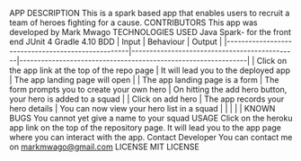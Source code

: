 APP DESCRIPTION
This is a spark based app that enables users to recruit a team of heroes fighting for a cause.
CONTRIBUTORS
This app was developed by Mark Mwago
TECHNOLOGIES USED
Java
Spark- for the front end
JUnit 4
Gradle 4.10
BDD
| Input                                             | Behaviour                                    | Output                                                        |
|---------------------------------------------------|----------------------------------------------|---------------------------------------------------------------|
| Click on the app link at the top of the repo page | It will lead you to the deployed app         | The app landing page will open                                |
| The app landing page is a form                    | The form prompts you to create your own hero | On hitting the add hero button, your hero is added to a squad |
| Click on add hero                                 | The app records your hero details            | You can now view your hero list in a squad                    |
|                                                   |                                              |                                                               |
KNOWN BUGS
You cannot yet give a name to your squad
USAGE
Click on the heroku app link on the top of the repository page.
It will lead you to the app page where you can interact with the app.
Contact Developer
You can contact me on markmwago@gmail.com
LICENSE
MIT LICENSE



